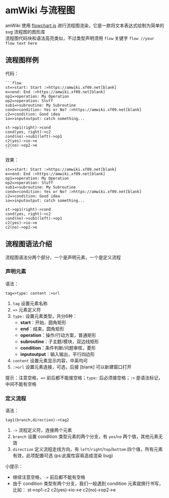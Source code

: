 # amWiki 与流程图

amWiki 使用 [flowchart.js](https://github.com/adrai/flowchart.js) 进行流程图渲染，它是一款将文本表达式绘制为简单的 svg 流程图的图形库  
流程图代码块和语法高亮类似，不过类型声明须用 `flow` 关键字
    ```flow
    //your flow text here
    ```

## 流程图样例
代码：

    ```flow
    st=>start: Start :>https://amwiki.xf09.net[blank]
    e=>end: End :>https://amwiki.xf09.net[blank]
    op1=>operation: My Operation
    op2=>operation: Stuff
    sub1=>subroutine: My Subroutine
    cond=>condition: Yes or No? :>https://amwiki.xf09.net[blank]
    c2=>condition: Good idea
    io=>inputoutput: catch something...

    st->op1(right)->cond
    cond(yes, right)->c2
    cond(no)->sub1(left)->op1
    c2(yes)->io->e
    c2(no)->op2->e
    ```
效果：

```flow
st=>start: Start :>https://amwiki.xf09.net[blank]
e=>end: End :>https://amwiki.xf09.net[blank]
op1=>operation: My Operation
op2=>operation: Stuff
sub1=>subroutine: My Subroutine
cond=>condition: Yes or No? :>https://amwiki.xf09.net[blank]
c2=>condition: Good idea
io=>inputoutput: catch something...

st->op1(right)->cond
cond(yes, right)->c2
cond(no)->sub1(left)->op1
c2(yes)->io->e
c2(no)->op2->e
```

## 流程图语法介绍
流程图语法分两个部分，一个是声明元素，一个是定义流程

### 声明元素
语法：

    tag=>type: content :>url

1. `tag` 设置元素名称
2. `=>` 元素定义符
2. `type:` 设置元素类型，共分6种：
    - **start**：开始，圆角矩形
    - **end**：结束，圆角矩形
    - **operation**：操作/行动方案，普通矩形
    - **subroutine**：子主题/模块，双边线矩形
    - **condition**：条件判断/问题审核，菱形
    - **inputoutput**：输入输出，平行四边形
3. `content` 设置元素显示内容，中英均可
4. `:>url` 设置元素连接，可选，后接 [blank] 可以新建窗口打开

提示：注意空格，`=>` 前后都不能接空格；`type:` 后必须接空格；`:>` 是语法标记，中间不能有空格

### 定义流程
语法：

    tag1(branch,direction)->tag2

1. `->` 流程定义符，连接两个元素
2. `branch` 设置 condition 类型元素的两个分支，有 `yes`/`no` 两个值，其他元素无效
3. `direction` 定义流程走线方向，有 `left`/`right`/`top`/`bottom` 四个值，所有元素有效，此项配置可选 (ps:此属性容易造成渲染 bug)  

小提示：
- 继续注意空格，`->` 前后都不能有空格
- 由于 condition 类型有两个分支，我们一般遇到 condition 元素就换行书写，比如：
        st->op1-c2
        c2(yes)->io->e
        c2(no)->op2->e
